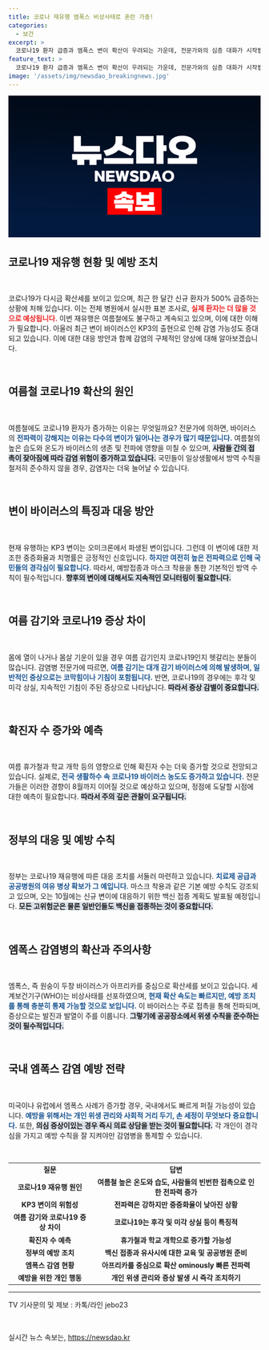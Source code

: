 ```yaml
---
title: 코로나 재유행 엠폭스 비상사태로 혼란 가중!
categories:
  - 보건
excerpt: >
  코로나19 환자 급증과 엠폭스 변이 확산이 우려되는 가운데, 전문가와의 심층 대화가 시작됩니다. 여름의 무더위에도 꾸준한 감염 증가 이유는? 이번 기회를 통해 최신 정보와 예방책을 확인해보세요!
feature_text: >
  코로나19 환자 급증과 엠폭스 변이 확산이 우려되는 가운데, 전문가와의 심층 대화가 시작됩니다. 여름의 무더위에도 꾸준한 감염 증가 이유는? 이번 기회를 통해 최신 정보와 예방책을 확인해보세요!
image: '/assets/img/newsdao_breakingnews.jpg'
---
```


<p><img src="/assets/img/newsdao_breakingnews.jpg" alt="koreaapp 속보" /></p>

<h2 data-ke-size="size26">코로나19 재유행 현황 및 예방 조치</h2>

<p data-ke-size="size16">&nbsp;</p>

<p>코로나19가 다시금 확산세를 보이고 있으며, 최근 한 달간 신규 환자가 500% 급증하는 상황에 처해 있습니다. 이는 전체 병원에서 실시한 표본 조사로, <b><span style="color: #ee2323;">실제 환자는 더 많을 것으로 예상됩니다.</span></b> 이번 재유행은 여름철에도 불구하고 계속되고 있으며, 이에 대한 이해가 필요합니다. 아울러 최근 변이 바이러스인 KP3의 출현으로 인해 감염 가능성도 증대되고 있습니다. 이에 대한 대응 방안과 함께 감염의 구체적인 양상에 대해 알아보겠습니다.</p>

<p data-ke-size="size16">&nbsp;</p>

<h2 data-ke-size="size26">여름철 코로나19 확산의 원인</h2>

<p data-ke-size="size16">&nbsp;</p>

<p>여름철에도 코로나19 환자가 증가하는 이유는 무엇일까요? 전문가에 의하면, 바이러스의 <b><span style="color: #1a5490;">전파력이 강해지는 이유는 다수의 변이가 일어나는 경우가 많기 때문입니다.</span></b> 여름철의 높은 습도와 온도가 바이러스의 생존 및 전파에 영향을 미칠 수 있으며, <b><span style="background-color: #21538527;">사람들 간의 접촉이 잦아짐에 따라 감염 위험이 증가하고 있습니다.</span></b> 국민들이 일상생활에서 방역 수칙을 철저히 준수하지 않을 경우, 감염자는 더욱 늘어날 수 있습니다.</p>

<p data-ke-size="size16">&nbsp;</p>

<h2 data-ke-size="size26">변이 바이러스의 특징과 대응 방안</h2>

<p data-ke-size="size16">&nbsp;</p>

<p>현재 유행하는 KP3 변이는 오미크론에서 파생된 변이입니다. 그런데 이 변이에 대한 저조한 중증화율과 치명률은 긍정적인 신호입니다. <b><span style="color: #1a5490;">하지만 여전히 높은 전파력으로 인해 국민들의 경각심이 필요합니다.</span></b> 따라서, 예방접종과 마스크 착용을 통한 기본적인 방역 수칙이 필수적입니다. <b><span style="background-color: #21538527;">향후의 변이에 대해서도 지속적인 모니터링이 필요합니다.</span></b></p>

<p data-ke-size="size16">&nbsp;</p>

<h2 data-ke-size="size26">여름 감기와 코로나19 증상 차이</h2>

<p data-ke-size="size16">&nbsp;</p>

<p>몸에 열이 나거나 몸살 기운이 있을 경우 여름 감기인지 코로나19인지 헷갈리는 분들이 많습니다. 감염병 전문가에 따르면, <b><span style="color: #1a5490;">여름 감기는 대개 감기 바이러스에 의해 발생하며, 일반적인 증상으로는 코막힘이나 기침이 포함됩니다.</span></b> 반면, 코로나19의 경우에는 후각 및 미각 상실, 지속적인 기침이 주된 증상으로 나타납니다. <b><span style="background-color: #21538527;">따라서 증상 감별이 중요합니다.</span></b></p>

<p data-ke-size="size16">&nbsp;</p>

<h2 data-ke-size="size26">확진자 수 증가와 예측</h2>

<p data-ke-size="size16">&nbsp;</p>

<p>여름 휴가철과 학교 개학 등의 영향으로 인해 확진자 수는 더욱 증가할 것으로 전망되고 있습니다. 실제로, <b><span style="color: #1a5490;">전국 생활하수 속 코로나19 바이러스 농도도 증가하고 있습니다.</span></b> 전문가들은 이러한 경향이 8월까지 이어질 것으로 예상하고 있으며, 정점에 도달할 시점에 대한 예측이 필요합니다. <b><span style="background-color: #21538527;">따라서 주의 깊은 관찰이 요구됩니다.</span></b></p>

<p data-ke-size="size16">&nbsp;</p>

<h2 data-ke-size="size26">정부의 대응 및 예방 수칙</h2>

<p data-ke-size="size16">&nbsp;</p>

<p>정부는 코로나19 재유행에 따른 대응 조치를 서둘러 마련하고 있습니다. <b><span style="color: #1a5490;">치료제 공급과 공공병원의 여유 병상 확보가 그 예입니다.</span></b> 마스크 착용과 같은 기본 예방 수칙도 강조되고 있으며, 오는 10월에는 신규 변이에 대응하기 위한 백신 접종 계획도 발표될 예정입니다. <b><span style="background-color: #21538527;">모든 고위험군은 물론 일반인들도 백신을 접종하는 것이 중요합니다.</span></b></p>

<p data-ke-size="size16">&nbsp;</p>

<h2 data-ke-size="size26">엠폭스 감염병의 확산과 주의사항</h2>

<p data-ke-size="size16">&nbsp;</p>

<p>엠폭스, 즉 원숭이 두창 바이러스가 아프리카를 중심으로 확산세를 보이고 있습니다. 세계보건기구(WHO)는 비상사태를 선포하였으며, <b><span style="color: #1a5490;">현재 확산 속도는 빠르지만, 예방 조치를 통해 충분히 통제 가능할 것으로 보입니다.</span></b> 이 바이러스는 주로 접촉을 통해 전파되며, 증상으로는 발진과 발열이 주를 이룹니다. <b><span style="background-color: #21538527;">그렇기에 공공장소에서 위생 수칙을 준수하는 것이 필수적입니다.</span></b></p>

<p data-ke-size="size16">&nbsp;</p>

<h2 data-ke-size="size26">국내 엠폭스 감염 예방 전략</h2>

<p data-ke-size="size16">&nbsp;</p>

<p>미국이나 유럽에서 엠폭스 사례가 증가할 경우, 국내에서도 빠르게 퍼질 가능성이 있습니다. <b><span style="color: #1a5490;">예방을 위해서는 개인 위생 관리와 사회적 거리 두기, 손 세정이 무엇보다 중요합니다.</span></b> 또한, <b><span style="background-color: #21538527;">의심 증상이있는 경우 즉시 의료 상담을 받는 것이 필요합니다.</span></b> 각 개인이 경각심을 가지고 예방 수칙을 잘 지켜야만 감염병을 통제할 수 있습니다.</p>

<p data-ke-size="size16">&nbsp;</p>

<table>
  <tr>
    <td style="text-align: center; height: 17px;"><b>질문</b></td>
    <td style="text-align: center; height: 17px;"><b>답변</b></td>
  </tr>
  <tr>
    <td style="text-align: center; height: 17px;"><b>코로나19 재유행 원인</b></td>
    <td style="text-align: center; height: 17px;"><b>여름철 높은 온도와 습도, 사람들의 빈번한 접촉으로 인한 전파력 증가</b></td>
  </tr>
  <tr>
    <td style="text-align: center; height: 17px;"><b>KP3 변이의 위험성</b></td>
    <td style="text-align: center; height: 17px;"><b>전파력은 강하지만 중증화율이 낮아진 상황</b></td>
  </tr>
  <tr>
    <td style="text-align: center; height: 17px;"><b>여름 감기와 코로나19 증상 차이</b></td>
    <td style="text-align: center; height: 17px;"><b>코로나19는 후각 및 미각 상실 등이 특징적</b></td>
  </tr>
  <tr>
    <td style="text-align: center; height: 17px;"><b>확진자 수 예측</b></td>
    <td style="text-align: center; height: 17px;"><b>휴가철과 학교 개학으로 증가할 가능성</b></td>
  </tr>
  <tr>
    <td style="text-align: center; height: 17px;"><b>정부의 예방 조치</b></td>
    <td style="text-align: center; height: 17px;"><b>백신 접종과 유사시에 대한 교육 및 공공병원 준비</b></td>
  </tr>
  <tr>
    <td style="text-align: center; height: 17px;"><b>엠폭스 감염 현황</b></td>
    <td style="text-align: center; height: 17px;"><b>아프리카를 중심으로 확산 ominously 빠른 전파력</b></td>
  </tr>
  <tr>
    <td style="text-align: center; height: 17px;"><b>예방을 위한 개인 행동</b></td>
    <td style="text-align: center; height: 17px;"><b>개인 위생 관리와 증상 발생 시 즉각 조치하기</b></td>
  </tr>
</table>

<hr> 

<p data-ke-size="size16">TV 기사문의 및 제보 : 카톡/라인 jebo23</p>

<p data-ke-size="size16">&nbsp;</p>
실시간 뉴스 속보는, <a href="https://newsdao.kr" rel="dofollow">https://newsdao.kr</a>


